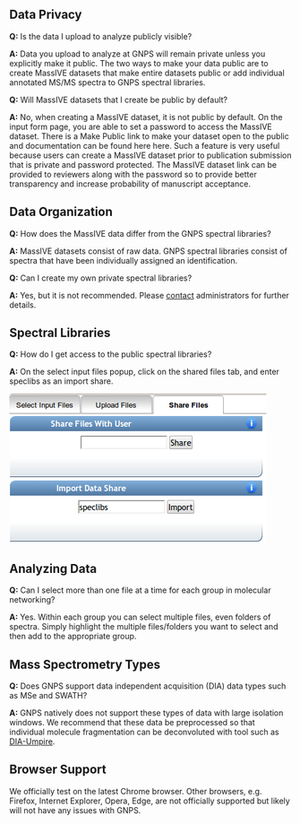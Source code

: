 
## Data Privacy

**Q:** Is the data I upload to analyze publicly visible?

**A:** Data you upload to analyze at GNPS will remain private unless you explicitly make it public. The two ways to make your data public are to create MassIVE datasets that make entire datasets public or add individual annotated MS/MS spectra to GNPS spectral libraries.

**Q:** Will MassIVE datasets that I create be public by default?

**A:** No, when creating a MassIVE dataset, it is not public by default. On the input form page, you are able to set a password to access the MassIVE dataset. There is a Make Public link to make your dataset open to the public and documentation can be found here here. Such a feature is very useful because users can create a MassIVE dataset prior to publication submission that is private and password protected. The MassIVE dataset link can be provided to reviewers along with the password so to provide better transparency and increase probability of manuscript acceptance.

## Data Organization

**Q:** How does the MassIVE data differ from the GNPS spectral libraries?

**A:** MassIVE datasets consist of raw data. GNPS spectral libraries consist of spectra that have been individually assigned an identification.

**Q:** Can I create my own private spectral libraries?

**A:** Yes, but it is not recommended. Please [contact](contact.md) administrators for further details.

## Spectral Libraries

**Q:** How do I get access to the public spectral libraries?

**A:** On the select input files popup, click on the shared files tab, and enter speclibs as an import share.

![Screenshot](img/shared_libs.png)

## Analyzing Data

**Q:** Can I select more than one file at a time for each group in molecular networking?

**A:** Yes. Within each group you can select multiple files, even folders of spectra. Simply highlight the multiple files/folders you want to select and then add to the appropriate group.

## Mass Spectrometry Types

**Q:** Does GNPS support data independent acquisition (DIA) data types such as MSe and SWATH?

**A:** GNPS natively does not support these types of data with large isolation windows. We recommend that these data be preprocessed so that individual molecule fragmentation can be deconvoluted with tool such as [DIA-Umpire](http://diaumpire.sourceforge.net/).

## Browser Support

We officially test on the latest Chrome browser. Other browsers, e.g. Firefox, Internet Explorer, Opera, Edge, are not officially supported but likely will not have any issues with GNPS.
